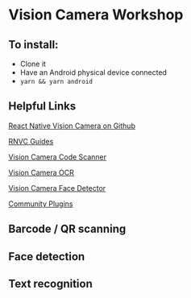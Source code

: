 # Vision Camera Workshop

## To install:

- Clone it
- Have an Android physical device connected
- `yarn && yarn android`


## Helpful Links

[React Native Vision Camera on Github](https://github.com/mrousavy/react-native-vision-camera)

[RNVC Guides](https://mrousavy.com/react-native-vision-camera/docs/guides/)

[Vision Camera Code Scanner](https://github.com/rodgomesc/vision-camera-code-scanner)

[Vision Camera OCR](https://github.com/aarongrider/vision-camera-ocr)

[Vision Camera Face Detector](https://github.com/rodgomesc/vision-camera-face-detector)

[Community Plugins](https://mrousavy.com/react-native-vision-camera/docs/guides/frame-processor-plugin-list/)


## Barcode / QR scanning

## Face detection

## Text recognition
